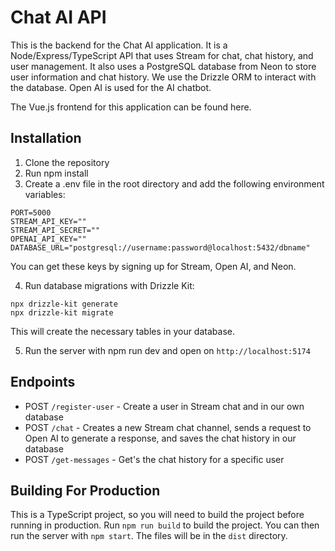 # Chat AI API
This is the backend for the Chat AI application. It is a Node/Express/TypeScript API that uses Stream for chat, chat history, and user management. It also uses a PostgreSQL database from Neon to store user information and chat history. We use the Drizzle ORM to interact with the database. Open AI is used for the AI chatbot.

The Vue.js frontend for this application can be found here.

## Installation
1. Clone the repository
2. Run npm install
3. Create a .env file in the root directory and add the following environment variables:
```
PORT=5000
STREAM_API_KEY=""
STREAM_API_SECRET=""
OPENAI_API_KEY=""
DATABASE_URL="postgresql://username:password@localhost:5432/dbname"
```
You can get these keys by signing up for Stream, Open AI, and Neon.

4. Run database migrations with Drizzle Kit:
```
npx drizzle-kit generate
npx drizzle-kit migrate
```
This will create the necessary tables in your database.

5. Run the server with npm run dev and open on ```http://localhost:5174```
## Endpoints
- POST ```/register-user``` - Create a user in Stream chat and in our own database
- POST ```/chat``` - Creates a new Stream chat channel, sends a request to Open AI to generate a response, and saves the chat history in our database
- POST ```/get-messages``` - Get's the chat history for a specific user
## Building For Production
This is a TypeScript project, so you will need to build the project before running in production. Run ```npm run build``` to build the project. You can then run the server with ```npm start```. The files will be in the ```dist``` directory.
